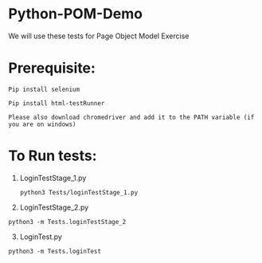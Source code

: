 # Python-POM-Demo 

We will use these tests for Page Object Model Exercise 

Prerequisite:
============

 ```Pip install selenium```

```Pip install html-testRunner``` 

```Please also download chromedriver and add it to the PATH variable (if you are on windows)```

To Run tests: 
=============
1. LoginTestStage_1.py

   ```python3 Tests/loginTestStage_1.py```

2. LoginTestStage_2.py

  ```python3 -m Tests.loginTestStage_2```
  
3. LoginTest.py 

  ```python3 -m Tests.loginTest```
